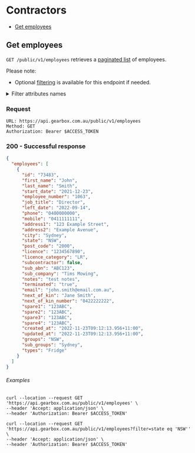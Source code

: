 # Contractors

- [Get employees](#get-employees)

## Get employees

`GET /public/v1/employees` retrieves a [paginated list](../readme.md/#pagination) of employees.

Please note:

- Optional [filtering](../readme.md/#filtering) is available for this endpoint if needed.

<details>
<summary>Filter attributes names</summary>
<br>
  
- id
- first_name
- last_name
- start_date
- employee_number
- job_title
- left_date
- phone
- mobile
- address1
- address2
- city
- state
- post_code
- licence
- licence_category
- subcontractor
- sub_abn
- sub_company
- emp_notes
- terminated
- email
- next_of_kin
- next_of_kin_number
- spare1
- spare2
- spare3
- spare4
- created_at
- updated_at
- groups.group_name
- sub_groups.sub_group_name
- types.type
</details>

### Request

```
URL: https://api.gearbox.com.au/public/v1/employees
Method: GET
Authorization: Bearer $ACCESS_TOKEN
```

### 200 - Successful response

```JSON
{
  "employees": [
    {
      "id": "73483",
      "first_name": "John",
      "last_name": "Smith",
      "start_date": "2021-12-23",
      "employee_number": "1063",
      "job_title": "Director",
      "left_date": "2022-09-14",
      "phone": "0400000000",
      "mobile": "0411111111",
      "address1": "123 Example Street",
      "address2": "Example Avenue",
      "city": "Sydney",
      "state": "NSW",
      "post_code": "2000",
      "licence": "1234567890",
      "licence_category": "LR",
      "subcontractor": false,
      "sub_abn": "ABC123",
      "sub_company": "Tims Mowing",
      "notes": "test notes",
      "terminated": "true",
      "email": "john.smith@email.com.au",
      "next_of_kin": "Jane Smith",
      "next_of_kin_number": "0422222222",
      "spare1": "123ABC",
      "spare2": "123ABC",
      "spare3": "123ABC",
      "spare4": "123ABC",
      "created_at": "2022-11-23T09:12:13.956+11:00",
      "updated_at": "2022-11-23T09:12:13.956+11:00",
      "groups": "NSW",
      "sub_groups": "Sydney",
      "types": "Fridge"
    }
  ]
}
```

###### Examples

```
curl --location --request GET 'https://api.gearbox.com.au/public/v1/employees' \
--header 'Accept: application/json' \
--header 'Authorization: Bearer $ACCESS_TOKEN'
```

```
curl --location --request GET 'https://api.gearbox.com.au/public/v1/employees?filter=state eq 'NSW'' \
--header 'Accept: application/json' \
--header 'Authorization: Bearer $ACCESS_TOKEN'
```